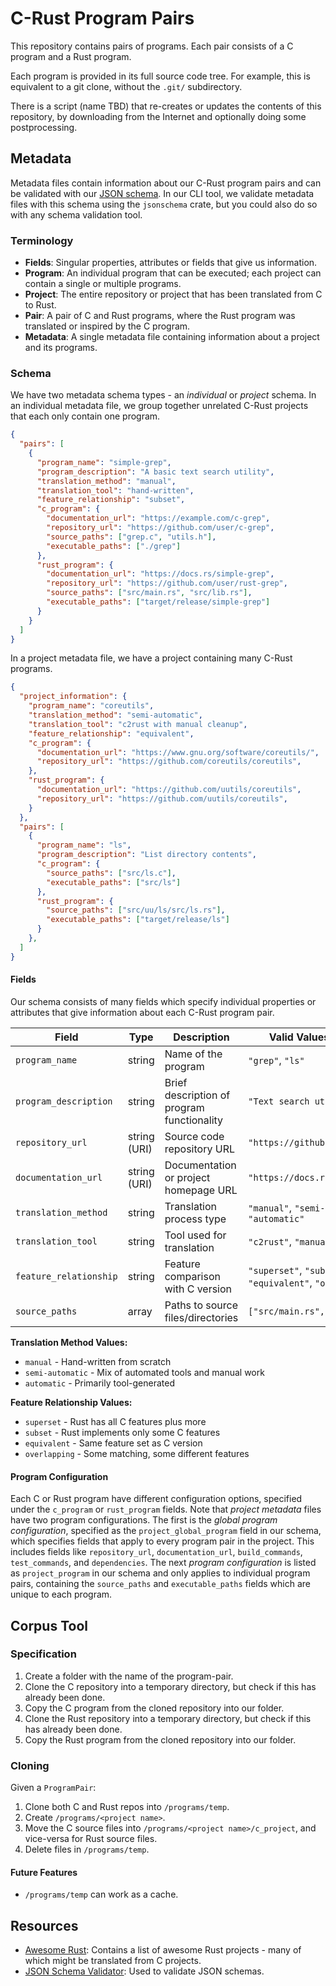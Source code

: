 # C-Rust Program Pairs

This repository contains pairs of programs.
Each pair consists of a C program and a Rust program.

Each program is provided in its full source code tree.  For example, this is equivalent to a git clone, without the `.git/` subdirectory.

There is a script (name TBD) that re-creates or updates the contents of this repository, by downloading from the Internet and optionally doing some postprocessing.

## Metadata

Metadata files contain information about our C-Rust program pairs and can be validated with our [JSON schema](./metadata/metadata.schema.json).
In our CLI tool, we validate metadata files with this schema using the `jsonschema` crate, but you could also do so with any schema validation tool.

### Terminology

- **Fields**: Singular properties, attributes or fields that give us information.
- **Program**: An individual program that can be executed; each project can contain a single or multiple programs.
- **Project**: The entire repository or project that has been translated from C to Rust.
- **Pair**: A pair of C and Rust programs, where the Rust program was translated or inspired by the C program.
- **Metadata**: A single metadata file containing information about a project and its programs.

### Schema

We have two metadata schema types - an *individual* or *project* schema. In an individual metadata file, we group together unrelated C-Rust projects that each only contain one program.

```json
{
  "pairs": [
    {
      "program_name": "simple-grep",
      "program_description": "A basic text search utility",
      "translation_method": "manual",
      "translation_tool": "hand-written",
      "feature_relationship": "subset",
      "c_program": {
        "documentation_url": "https://example.com/c-grep",
        "repository_url": "https://github.com/user/c-grep",
        "source_paths": ["grep.c", "utils.h"],
        "executable_paths": ["./grep"]
      },
      "rust_program": {
        "documentation_url": "https://docs.rs/simple-grep",
        "repository_url": "https://github.com/user/rust-grep",
        "source_paths": ["src/main.rs", "src/lib.rs"],
        "executable_paths": ["target/release/simple-grep"]
      }
    }
  ]
}
```

In a project metadata file, we have a project containing many C-Rust programs.

```json
{
  "project_information": {
    "program_name": "coreutils",
    "translation_method": "semi-automatic",
    "translation_tool": "c2rust with manual cleanup",
    "feature_relationship": "equivalent",
    "c_program": {
      "documentation_url": "https://www.gnu.org/software/coreutils/",
      "repository_url": "https://github.com/coreutils/coreutils",
    },
    "rust_program": {
      "documentation_url": "https://github.com/uutils/coreutils",
      "repository_url": "https://github.com/uutils/coreutils",
    }
  },
  "pairs": [
    {
      "program_name": "ls",
      "program_description": "List directory contents",
      "c_program": {
        "source_paths": ["src/ls.c"],
        "executable_paths": ["src/ls"]
      },
      "rust_program": {
        "source_paths": ["src/uu/ls/src/ls.rs"],
        "executable_paths": ["target/release/ls"]
      }
    },
  ]
}
```

#### Fields

Our schema consists of many fields which specify individual properties or attributes that give information about each C-Rust program pair.

| Field | Type | Description | Valid Values/Examples |
|-------|------|-------------|----------------------|
| `program_name` | string | Name of the program | `"grep"`, `"ls"` |
| `program_description` | string | Brief description of program functionality | `"Text search utility"` |
| `repository_url` | string (URI) | Source code repository URL | `"https://github.com/user/repo"` |
| `documentation_url` | string (URI) | Documentation or project homepage URL | `"https://docs.rs/crate"` |
| `translation_method` | string | Translation process type | `"manual"`, `"semi-automatic"`, `"automatic"` |
| `translation_tool` | string | Tool used for translation | `"c2rust"`, `"manual-rewrite"` |
| `feature_relationship` | string | Feature comparison with C version | `"superset"`, `"subset"`, `"equivalent"`, `"overlapping"` |
| `source_paths` | array | Paths to source files/directories | `["src/main.rs", "src/lib.rs"]` |

**Translation Method Values:**

- `manual` - Hand-written from scratch
- `semi-automatic` - Mix of automated tools and manual work  
- `automatic` - Primarily tool-generated

**Feature Relationship Values:**

- `superset` - Rust has all C features plus more
- `subset` - Rust implements only some C features
- `equivalent` - Same feature set as C version
- `overlapping` - Some matching, some different features

#### Program Configuration

Each C or Rust program have different configuration options, specified under the `c_program` or `rust_program` fields. Note that *project metadata* files have two program configurations. The first is the *global program configuration*, specified as the `project_global_program` field in our schema, which specifies fields that apply to every program pair in the project. This includes fields like `repository_url`, `documentation_url`, `build_commands`, `test_commands`, and `dependencies`. The next *program configuration* is listed as `project_program` in our schema and only applies to individual program pairs, containing the `source_paths` and `executable_paths` fields which are unique to each program.

## Corpus Tool

### Specification

1. Create a folder with the name of the program-pair.
2. Clone the C repository into a temporary directory, but check if this has already been done.
3. Copy the C program from the cloned repository into our folder.
4. Clone the Rust repository into a temporary directory, but check if this has already been done.
5. Copy the Rust program from the cloned repository into our folder.

### Cloning

Given a `ProgramPair`:

1. Clone both C and Rust repos into `/programs/temp`.
2. Create `/programs/<project name>`.
3. Move the C source files into `/programs/<project name>/c_project`, and vice-versa for Rust source files.
4. Delete files in `/programs/temp`.

#### Future Features

- `/programs/temp` can work as a cache.

## Resources

- [Awesome Rust](https://github.com/rust-unofficial/awesome-rust): Contains a list of awesome Rust projects - many of which might be translated from C projects.
- [JSON Schema Validator](https://www.jsonschemavalidator.net/): Used to validate JSON schemas.
